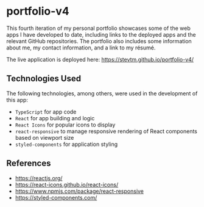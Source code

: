 # portfolio-v4

This fourth iteration of my personal portfolio showcases some of the web apps I have developed to date, including links to the deployed apps and the relevant GitHub repositories. The portfolio also includes some information about me, my contact information, and
a link to my résumé.

The live application is deployed here: https://stevtm.github.io/portfolio-v4/

## Technologies Used

The following technologies, among others, were used in the development of this app:

- `TypeScript` for app code
- `React` for app building and logic
- `React Icons` for popular icons to display
- `react-responsive` to manage responsive rendering of React components based on viewport size
- `styled-components` for application styling

## References

- https://reactjs.org/
- https://react-icons.github.io/react-icons/
- https://www.npmjs.com/package/react-responsive
- https://styled-components.com/

